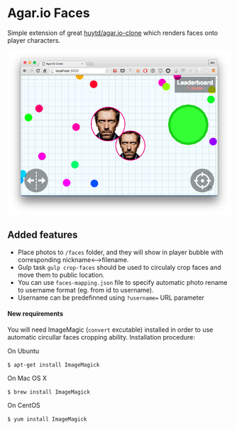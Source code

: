 Agar.io Faces
=============

Simple extension of great [huytd/agar.io-clone](https://github.com/huytd/agar.io-clone) which renders faces onto player characters.

![Image](screenshot.png)

## Added features
- Place photos to ``/faces`` folder, and they will show in player bubble with corresponding nickname<-->filename.
- Gulp task ``gulp crop-faces`` should be used to circulaly crop faces and move them to public location.
- You can use ``faces-mapping.json`` file to specify automatic photo rename to username format (eg. from id to username).
- Username can be predefinned using ``?username=`` URL parameter

#### New requirements
You will need ImageMagic (``convert`` excutable) installed in order to use automatic circullar faces cropping ability. Installation procedure:

On Ubuntu
```
$ apt-get install ImageMagick
```
On Mac OS X
```
$ brew install ImageMagick
```
On CentOS
```
$ yum install ImageMagick
```
